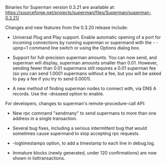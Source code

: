Binaries for Superman version 0.3.21 are available at:
  https://sourceforge.net/projects/superman/files/Superman/superman-0.3.21/

Changes and new features from the 0.3.20 release include:

* Universal Plug and Play support.  Enable automatic opening of a port for incoming connections by running superman or supermand with the - -upnp=1 command line switch or using the Options dialog box.

* Support for full-precision superman amounts.  You can now send, and superman will display, superman amounts smaller than 0.01.  However, sending fewer than 0.01 supermans still requires a 0.01 superman fee (so you can send 1.0001 supermans without a fee, but you will be asked to pay a fee if you try to send 0.0001).

* A new method of finding superman nodes to connect with, via DNS A records. Use the -dnsseed option to enable.

For developers, changes to superman's remote-procedure-call API:

* New rpc command "sendmany" to send supermans to more than one address in a single transaction.

* Several bug fixes, including a serious intermittent bug that would sometimes cause supermand to stop accepting rpc requests. 

* -logtimestamps option, to add a timestamp to each line in debug.log.

* Immature blocks (newly generated, under 120 confirmations) are now shown in listtransactions.
